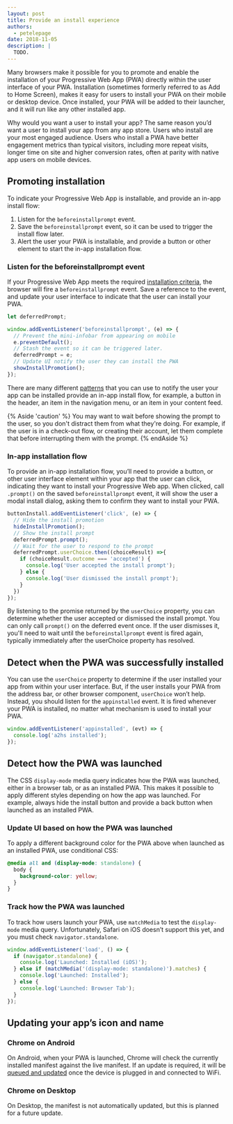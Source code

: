 ```yaml
---
layout: post
title: Provide an install experience
authors:
  - petelepage
date: 2018-11-05
description: |
  TODO.
---
```


Many browsers make it possible for you to promote and enable the installation of your Progressive Web App (PWA) directly within the user interface of your PWA. Installation (sometimes formerly referred to as Add to Home Screen), makes it easy for users to install your PWA on their mobile or desktop device. Once installed, your PWA will be added to their launcher, and it will run like any other installed app.

Why would you want a user to install your app? The same reason you’d want a user to install your app from any app store. Users who install are your most engaged audience. Users who install a PWA have better engagement metrics than typical visitors, including more repeat visits, longer time on site and higher conversion rates, often at parity with native app users on mobile devices.

## Promoting installation

To indicate your Progressive Web App is installable, and provide an in-app install flow:

1. Listen for the `beforeinstallprompt` event.
2. Save the `beforeinstallprompt` event, so it can be used to trigger the install flow later.
3. Alert the user your PWA is installable, and provide a button or other element to start the in-app installation flow.


### Listen for the beforeinstallprompt event

If your Progressive Web App meets the required [installation criteria][install-criteria], the browser will fire a `beforeinstallprompt` event. Save a reference to the event, and update your user interface to indicate that the user can install your PWA.

```js
let deferredPrompt;

window.addEventListener('beforeinstallprompt', (e) => {
  // Prevent the mini-infobar from appearing on mobile
  e.preventDefault();
  // Stash the event so it can be triggered later.
  deferredPrompt = e;
  // Update UI notify the user they can install the PWA
  showInstallPromotion();
});
```

There are many different [patterns][promotion-patterns] that you can use to notify the user your app can be installed provide an in-app install flow, for example, a button in the header, an item in the navigation menu, or an item in your content feed.

{% Aside 'caution' %}
You may want to wait before showing the prompt to the user, so you don't distract them from what they're doing. For example, if the user is in a check-out flow, or creating their account, let them complete that before interrupting them with the prompt.
{% endAside %}

### In-app installation flow

To provide an in-app installation flow, you’ll need to provide a button, or other user interface element within your app that the user can click, indicating they want to install your Progressive Web app. When clicked, call `.prompt()` on the saved `beforeinstallprompt` event, it will show the user a modal install dialog, asking them to confirm they want to install your PWA.

```js
buttonInstall.addEventListener('click', (e) => {
  // Hide the install promotion
  hideInstallPromotion();
  // Show the install prompt
  deferredPrompt.prompt();
  // Wait for the user to respond to the prompt
  deferredPrompt.userChoice.then((choiceResult) =>{
    if (choiceResult.outcome === 'accepted') {
      console.log('User accepted the install prompt');
    } else {
      console.log('User dismissed the install prompt');
    }
  })
});
```

By listening to the promise returned by the `userChoice` property, you can determine whether the user accepted or dismissed the install prompt. You can only call `prompt()` on the deferred event once. If the user dismisses it, you'll need to wait until the `beforeinstallprompt` event is fired again, typically immediately after the userChoice property has resolved.

## Detect when the PWA was successfully installed

You can use the `userChoice` property to determine if the user installed your app from within your user interface. But, if the user installs your PWA from the address bar, or other browser component, `userChoice` won’t help. Instead, you should listen for the `appinstalled` event. It is fired whenever your PWA is installed, no matter what mechanism is used to install your PWA.

```js
window.addEventListener('appinstalled', (evt) => {
  console.log('a2hs installed');
});
```


## Detect how the PWA was launched

The CSS `display-mode` media query indicates how the PWA was launched, either in a browser tab, or as an installed PWA. This makes it possible to apply different styles depending on how the app was launched. For example, always hide the install button and provide a back button when launched as an installed PWA.

### Update UI based on how the PWA was launched

To apply a different background color for the PWA above when launched as an installed PWA, use conditional CSS:

```css
@media all and (display-mode: standalone) {
  body {
    background-color: yellow;
  }
}
```

### Track how the PWA was launched

To track how users launch your PWA, use `matchMedia` to test the `display-mode` media query. Unfortunately, Safari on iOS doesn’t support this yet, and you must check `navigator.standalone`.

```js
window.addEventListener('load', () => {
  if (navigator.standalone) {
    console.log('Launched: Installed (iOS)');
  } else if (matchMedia('(display-mode: standalone)').matches) {
    console.log('Launched: Installed');
  } else {
    console.log('Launched: Browser Tab');
  }
});
```

## Updating your app’s icon and name

### Chrome on Android

On Android, when your PWA is launched, Chrome will check the currently installed manifest against the live manifest. If an update is required, it will be [queued and updated][update-flow] once the device is plugged in and connected to WiFi.

### Chrome on Desktop

On Desktop, the manifest is not automatically updated, but this is planned for a future update.


[install-criteria]: https://www.example.com/todo
[promotion-patterns]: https://www.example.com/todo
[update-flow]: https://developers.google.com/web/fundamentals/integration/webapks#update-webapk

